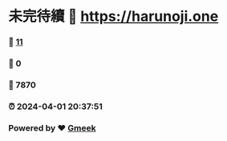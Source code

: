 # 未完待續 :link: https://harunoji.one 
### :page_facing_up: [11](https://harunoji.one/tag.html) 
### :speech_balloon: 0 
### :hibiscus: 7870 
### :alarm_clock: 2024-04-01 20:37:51 
### Powered by :heart: [Gmeek](https://github.com/Meekdai/Gmeek)
